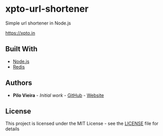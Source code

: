 # xpto-url-shortener

Simple url shortener in Node.js

https://xpto.in

## Built With

* [Node.js](https://node.js)
* [Redis](https://redis.io)

## Authors

* **Pilo Vieira** - *Initial work* - [GitHub](https://github.com/pilovieira) - [Website](http://pilovieira.com.br)

## License

This project is licensed under the MIT License - see the [LICENSE](LICENSE) file for details